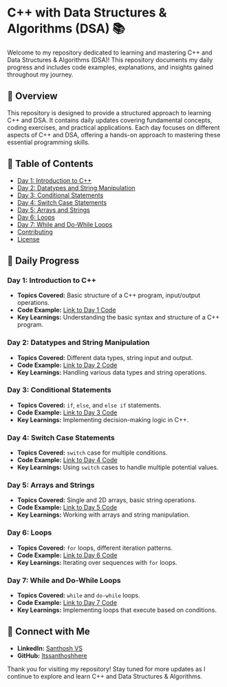 # C++ with Data Structures & Algorithms (DSA) 📚

Welcome to my repository dedicated to learning and mastering C++ and Data Structures & Algorithms (DSA)! This repository documents my daily progress and includes code examples, explanations, and insights gained throughout my journey.

## 🚀 Overview

This repository is designed to provide a structured approach to learning C++ and DSA. It contains daily updates covering fundamental concepts, coding exercises, and practical applications. Each day focuses on different aspects of C++ and DSA, offering a hands-on approach to mastering these essential programming skills.

## 📅 Table of Contents

- [Day 1: Introduction to C++](#day-1-introduction-to-c++)
- [Day 2: Datatypes and String Manipulation](#day-2-datatypes-and-string-manipulation)
- [Day 3: Conditional Statements](#day-3-conditional-statements)
- [Day 4: Switch Case Statements](#day-4-switch-case-statements)
- [Day 5: Arrays and Strings](#day-5-arrays-and-strings)
- [Day 6: Loops](#day-6-loops)
- [Day 7: While and Do-While Loops](#day-7-while-and-do-while-loops)
- [Contributing](#contributing)
- [License](#license)

## 📄 Daily Progress

### Day 1: Introduction to C++
- **Topics Covered:** Basic structure of a C++ program, input/output operations.
- **Code Example:** [Link to Day 1 Code](#https://github.com/Itssanthoshhere/DSA/tree/main/C%2B%2B%20DSA-learning-journey/Day%201%20-%20Diving%20into%20C%2B%2B%20Basics!)
- **Key Learnings:** Understanding the basic syntax and structure of a C++ program.

### Day 2: Datatypes and String Manipulation
- **Topics Covered:** Different data types, string input and output.
- **Code Example:** [Link to Day 2 Code](#https://github.com/Itssanthoshhere/DSA/tree/main/C%2B%2B%20DSA-learning-journey/Day%202%20-%20Exploring%20Data%20Types%20in%20C%2B%2B!)
- **Key Learnings:** Handling various data types and string operations.

### Day 3: Conditional Statements
- **Topics Covered:** `if`, `else`, and `else if` statements.
- **Code Example:** [Link to Day 3 Code](#https://github.com/Itssanthoshhere/DSA/tree/main/C%2B%2B%20DSA-learning-journey/Day%203%20-%20Mastering%20Conditional%20Statements%20in%20C%2B%2B!)
- **Key Learnings:** Implementing decision-making logic in C++.

### Day 4: Switch Case Statements
- **Topics Covered:** `switch` case for multiple conditions.
- **Code Example:** [Link to Day 4 Code](#https://github.com/Itssanthoshhere/DSA/tree/main/C%2B%2B%20DSA-learning-journey/Day%204%20-%20Understanding%20the%20Switch%20Statement%20in%20C%2B%2B!)
- **Key Learnings:** Using `switch` cases to handle multiple potential values.

### Day 5: Arrays and Strings
- **Topics Covered:** Single and 2D arrays, basic string operations.
- **Code Example:** [Link to Day 5 Code](#https://github.com/Itssanthoshhere/DSA/tree/main/C%2B%2B%20DSA-learning-journey/Day%205%20-%20Exploring%20Arrays%20and%20Strings%20in%20C%2B%2B!)
- **Key Learnings:** Working with arrays and string manipulation.

### Day 6: Loops
- **Topics Covered:** `for` loops, different iteration patterns.
- **Code Example:** [Link to Day 6 Code](#https://github.com/Itssanthoshhere/DSA/tree/main/C%2B%2B%20DSA-learning-journey/Day%206%20-%20Mastering%20Loops%20in%20C%2B%2B!)
- **Key Learnings:** Iterating over sequences with `for` loops.

### Day 7: While and Do-While Loops
- **Topics Covered:** `while` and `do-while` loops.
- **Code Example:** [Link to Day 7 Code](#https://github.com/Itssanthoshhere/DSA/tree/main/C%2B%2B%20DSA-learning-journey/Day%207%20-%20Exploring%20%60while%60%20and%20%60do-while%60%20Loops%20in%20C%2B%2B!)
- **Key Learnings:** Implementing loops that execute based on conditions.

## 🔗 Connect with Me
- **LinkedIn:** [Santhosh VS](https://www.linkedin.com/in/thesanthoshvs/)
- **GitHub:** [Itssanthoshhere](https://github.com/Itssanthoshhere)


Thank you for visiting my repository! Stay tuned for more updates as I continue to explore and learn C++ and Data Structures & Algorithms.
